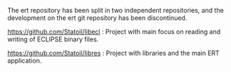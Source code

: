 The ert repository has been split in two independent repositories, and
the development on the ert git repository has been discontinued.

  https://github.com/Statoil/libecl : Project with main focus on
     reading and writing of ECLIPSE binary files.

  https://github.com/Statoil/libres : Project with libraries and the
      main ERT application.